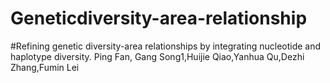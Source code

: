 # Geneticdiversity-area-relationship
#Refining genetic  diversity-area relationships by integrating nucleotide and haplotype diversity. 
Ping Fan, Gang Song1,Huijie Qiao,Yanhua Qu,Dezhi Zhang,Fumin Lei
